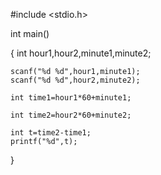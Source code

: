 #include <stdio.h>

int main()

{
	int hour1,hour2,minute1,minute2;
	
	scanf("%d %d",hour1,minute1);
	scanf("%d %d",hour2,minute2);

    int time1=hour1*60+minute1;

    int time2=hour2*60+minute2;
	
	int t=time2-time1;
	printf("%d",t);
	
}
